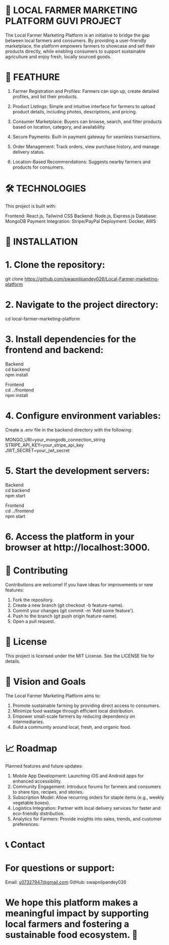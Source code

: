 # 🌾  LOCAL FARMER MARKETING PLATFORM GUVI PROJECT

The Local Farmer Marketing Platform is an initiative to bridge the gap between local farmers and consumers. By providing a user-friendly marketplace, the platform empowers farmers to showcase and sell their products directly, while enabling consumers to support sustainable agriculture and enjoy fresh, locally sourced goods.

# 🚀 FEATHURE

1. Farmer Registration and Profiles: Farmers can sign up, create detailed profiles, and list their products.

2. Product Listings: Simple and intuitive interface for farmers to upload product details, including photos, descriptions, and pricing.

3. Consumer Marketplace: Buyers can browse, search, and filter products based on location, category, and availability.

4. Secure Payments: Built-in payment gateway for seamless transactions.

5. Order Management: Track orders, view purchase history, and manage delivery status.

6. Location-Based Recommendations: Suggests nearby farmers and products for consumers.

# 🛠️ TECHNOLOGIES

This project is built with:

Frontend: React.js, Tailwind CSS
Backend: Node.js, Express.js
Database: MongoDB
Payment Integration: Stripe/PayPal
Deployment: Docker, AWS

# 🔧 INSTALLATION

 # 1. Clone the repository:

 git clone https://github.com/swapnilpandey026/Local-Farmer-marketing-platform

# 2. Navigate to the project directory:

cd local-farmer-marketing-platform  

# 3. Install dependencies for the frontend and backend:

Backend  
cd backend  
npm install  

Frontend  
cd ../frontend  
npm install  

# 4. Configure environment variables:
Create a .env file in the backend directory with the following:

MONGO_URI=your_mongodb_connection_string  
STRIPE_API_KEY=your_stripe_api_key  
JWT_SECRET=your_jwt_secret  

# 5. Start the development servers:

 Backend  
cd backend  
npm start  

 Frontend  
cd ../frontend  
npm start  

# 6. Access the platform in your browser at http://localhost:3000.


# 🤝 Contributing
Contributions are welcome! If you have ideas for improvements or new features:

1. Fork the repository.
2. Create a new branch (git checkout -b feature-name).
3. Commit your changes (git commit -m 'Add some feature').
4. Push to the branch (git push origin feature-name).
5. Open a pull request.


# 📜 License

This project is licensed under the MIT License. See the LICENSE file for details.

# 🌟 Vision and Goals

  The Local Farmer Marketing Platform aims to: 
  
1. Promote sustainable farming by providing direct access to consumers.
2. Minimize food wastage through efficient local distribution.
3. Empower small-scale farmers by reducing dependency on intermediaries.
4. Build a community around local, fresh, and organic food.


# 📈 Roadmap
 Planned features and future updates:

1. Mobile App Development: Launching iOS and Android apps for enhanced accessibility.
2. Community Engagement: Introduce forums for farmers and consumers to share tips, recipes, and stories.
3. Subscription Model: Allow recurring orders for staple items (e.g., weekly vegetable boxes).
4. Logistics Integration: Partner with local delivery services for faster and eco-friendly distribution.
5. Analytics for Farmers: Provide insights into sales, trends, and customer preferences.


# 📞 Contact
# For questions or support:

Email: s07327947@gmail.com
GitHub: swapnilpandey026


# We hope this platform makes a meaningful impact by supporting local farmers and fostering a sustainable food ecosystem. 🌱








   

